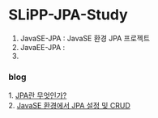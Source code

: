 # SLiPP-JPA-Study
1. JavaSE-JPA : JavaSE 환경 JPA 프로젝트
2. JavaEE-JPA : 
3. 


<h3>blog</h3>
 1. <a href='http://blog.woniper.net/255'>JPA란 무엇인가?</a> <br/>
 2. <a href='http://blog.woniper.net/256'>JavaSE 환경에서 JPA 설정 및 CRUD</a> <br/>

